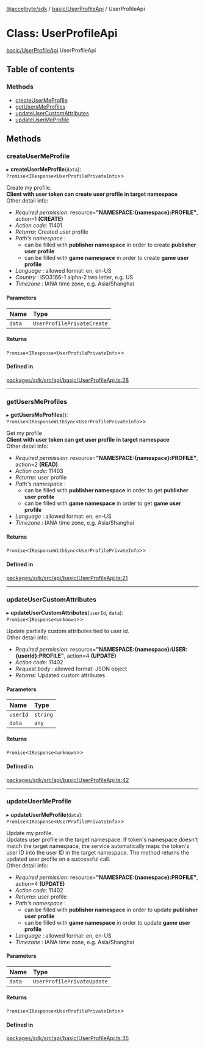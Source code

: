 [@accelbyte/sdk](../README.md) / [basic/UserProfileApi](../modules/basic_UserProfileApi.md) / UserProfileApi

# Class: UserProfileApi

[basic/UserProfileApi](../modules/basic_UserProfileApi.md).UserProfileApi

## Table of contents

### Methods

- [createUserMeProfile](basic_UserProfileApi.UserProfileApi.md#createusermeprofile)
- [getUsersMeProfiles](basic_UserProfileApi.UserProfileApi.md#getusersmeprofiles)
- [updateUserCustomAttributes](basic_UserProfileApi.UserProfileApi.md#updateusercustomattributes)
- [updateUserMeProfile](basic_UserProfileApi.UserProfileApi.md#updateusermeprofile)

## Methods

### createUserMeProfile

▸ **createUserMeProfile**(`data`): `Promise`<`IResponse`<`UserProfilePrivateInfo`\>\>

Create my profile.<br><b>Client with user token can create user profile in target namespace</b><br>Other detail info: <ul><li><i>Required permission</i>: resource=<b>"NAMESPACE:{namespace}:PROFILE"</b>, action=1 <b>(CREATE)</b></li><li><i>Action code</i>: 11401</li><li><i>Returns</i>: Created user profile</li><li><i>Path's namespace</i> : <ul><li>can be filled with <b>publisher namespace</b> in order to create <b>publisher user profile</b></li><li>can be filled with <b>game namespace</b> in order to create <b>game user profile</b></li></ul></li><li><i>Language</i> : allowed format: en, en-US</li><li><i>Country</i>  : ISO3166-1 alpha-2 two letter, e.g. US </li><li><i>Timezone</i> : IANA time zone, e.g. Asia/Shanghai</li></ul>

#### Parameters

| Name | Type |
| :------ | :------ |
| `data` | `UserProfilePrivateCreate` |

#### Returns

`Promise`<`IResponse`<`UserProfilePrivateInfo`\>\>

#### Defined in

[packages/sdk/src/api/basic/UserProfileApi.ts:28](https://github.com/AccelByte/accelbyte-web-sdk/blob/96dad9f/packages/sdk/src/api/basic/UserProfileApi.ts#L28)

___

### getUsersMeProfiles

▸ **getUsersMeProfiles**(): `Promise`<`IResponseWithSync`<`UserProfilePrivateInfo`\>\>

Get my profile<br><b>Client with user token can get user profile in target namespace</b><br>Other detail info: <ul><li><i>Required permission</i>: resource=<b>"NAMESPACE:{namespace}:PROFILE"</b>, action=2 <b>(READ)</b></li><li><i>Action code</i>: 11403</li><li><i>Returns</i>: user profile</li><li><i>Path's namespace</i> : <ul><li>can be filled with <b>publisher namespace</b> in order to get <b>publisher user profile</b></li><li>can be filled with <b>game namespace</b> in order to get <b>game user profile</b></li></ul></li><li><i>Language</i> : allowed format: en, en-US</li><li><i>Timezone</i> : IANA time zone, e.g. Asia/Shanghai</li></ul>

#### Returns

`Promise`<`IResponseWithSync`<`UserProfilePrivateInfo`\>\>

#### Defined in

[packages/sdk/src/api/basic/UserProfileApi.ts:21](https://github.com/AccelByte/accelbyte-web-sdk/blob/96dad9f/packages/sdk/src/api/basic/UserProfileApi.ts#L21)

___

### updateUserCustomAttributes

▸ **updateUserCustomAttributes**(`userId`, `data`): `Promise`<`IResponse`<`unknown`\>\>

Update partially custom attributes tied to user id.<br>Other detail info: <ul><li><i>Required permission</i>: resource=<b>"NAMESPACE:{namespace}:USER:{userId}:PROFILE"</b>, action=4 <b>(UPDATE)</b></li><li><i>Action code</i>: 11402</li><li><i>Request body</i> : allowed format: JSON object</li><li><i>Returns</i>: Updated custom attributes</li></ul>

#### Parameters

| Name | Type |
| :------ | :------ |
| `userId` | `string` |
| `data` | `any` |

#### Returns

`Promise`<`IResponse`<`unknown`\>\>

#### Defined in

[packages/sdk/src/api/basic/UserProfileApi.ts:42](https://github.com/AccelByte/accelbyte-web-sdk/blob/96dad9f/packages/sdk/src/api/basic/UserProfileApi.ts#L42)

___

### updateUserMeProfile

▸ **updateUserMeProfile**(`data`): `Promise`<`IResponse`<`UserProfilePrivateInfo`\>\>

Update my profile.<br>Updates user profile in the target namespace. If token's namespace doesn't match the target namespace, the service automatically maps the token's user ID into the user ID in the target namespace. The method returns the updated user profile on a successful call.<br>Other detail info: <ul><li><i>Required permission</i>: resource=<b>"NAMESPACE:{namespace}:PROFILE"</b>, action=4 <b>(UPDATE)</b></li><li><i>Action code</i>: 11402</li><li><i>Returns</i>: user profile</li><li><i>Path's namespace</i> : <ul><li>can be filled with <b>publisher namespace</b> in order to update <b>publisher user profile</b></li><li>can be filled with <b>game namespace</b> in order to update <b>game user profile</b></li></ul></li><li><i>Language</i> : allowed format: en, en-US</li><li><i>Timezone</i> : IANA time zone, e.g. Asia/Shanghai</li></ul>

#### Parameters

| Name | Type |
| :------ | :------ |
| `data` | `UserProfilePrivateUpdate` |

#### Returns

`Promise`<`IResponse`<`UserProfilePrivateInfo`\>\>

#### Defined in

[packages/sdk/src/api/basic/UserProfileApi.ts:35](https://github.com/AccelByte/accelbyte-web-sdk/blob/96dad9f/packages/sdk/src/api/basic/UserProfileApi.ts#L35)
